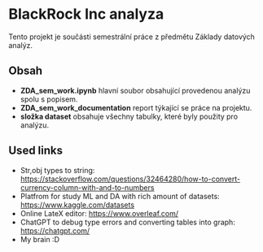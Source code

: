 # BlackRock Inc analyza
Tento projekt je součásti semestrální práce z předmětu Základy datových analýz.

## Obsah

- **ZDA_sem_work.ipynb** hlavní soubor obsahující provedenou analýzu spolu s popisem.
- **ZDA_sem_work_documentation** report týkající se práce na projektu.
- **složka dataset** obsahuje všechny tabulky, které byly použity pro analýzu.

## Used links

- Str,obj types to string: https://stackoverflow.com/questions/32464280/how-to-convert-currency-column-with-and-to-numbers
- Platfrom for study ML and DA with rich amount of datasets: https://www.kaggle.com/datasets
- Online LateX editor: https://www.overleaf.com/
- ChatGPT to debug type errors and converting tables into graph: https://chatgpt.com/
- My brain :D
